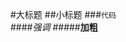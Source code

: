 #大标题
##小标题
###`代码                                                                                                                      `
####*强调*
#####**加粗**
